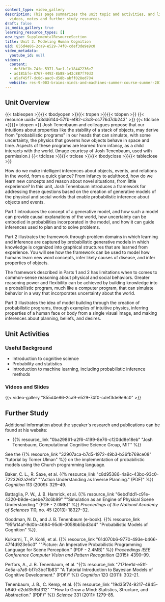 ```yaml
---
content_type: video_gallery
description: This page summarizes the unit topic and activities, and links to lecture
  videos, notes and further study resources.
draft: false
is_media_gallery: true
learning_resource_types: []
ocw_type: SupplementalResourceSection
title: Unit 2. Modeling Human Cognition
uid: 855d4e86-2ca9-e529-74f0-cdef3de9e9c0
video_metadata:
  youtube_id: null
videos:
  content:
  - de3fbf1b-74fe-5371-3ac1-1c18442236e7
  - ad181bfe-8767-4492-8b88-a43c887f70d3
  - a5af45f7-dc8d-aac0-d58b-abff028ed704
  website: res-9-003-brains-minds-and-machines-summer-course-summer-2015
---
```

## Unit Overview

{{< tableopen >}}{{< tbodyopen >}}{{< tropen >}}{{< tdopen >}}
{{< resource uuid="a3dd6144-57fb-ef82-c3c8-cc776d7db243" >}}
{{< tdclose >}}{{< tdopen >}}
Josh Tenenbaum and colleagues propose that our intuitions about properties like the stability of a stack of objects, may derive from "probabilistic programs" in our heads that can simulate, with some uncertainty, the physics that governs how objects behave in space and time. Aspects of these programs are learned from infancy, as a child interacts with the world. (Image courtesy of Josh Tenenbaum, used with permission.)
{{< tdclose >}}{{< trclose >}}{{< tbodyclose >}}{{< tableclose >}}

How do we make intelligent inferences about objects, events, and relations in the world, from a quick glance? From infancy to adulthood, how do we learn new concepts and reason about novel situations, from little experience? In this unit, Josh Tenenbaum introduces a framework for addressing these questions based on the creation of generative models of the physical and social worlds that enable probabilistic inference about objects and events.

Part 1 introduces the concept of a generative model, and how such a model can provide causal explanations of the world, how uncertainty can be embodied in probabilities incorporated in the model, and how it can guide inferences used to plan and to solve problems.

Part 2 illustrates the framework through problem domains in which learning and inference are captured by probabilistic generative models in which knowledge is organized into graphical structures that are learned from experience. You will see how the framework can be used to model how humans learn new word concepts, infer likely causes of disease, and infer properties of objects.

The framework described in Parts 1 and 2 has limitations when to comes to common-sense reasoning about physical and social behaviors. Greater reasoning power and flexibility can be achieved by building knowledge into a probabilistic program, much like a computer program, that can simulate behavior in a way that incorporates uncertainty about the world.

Part 3 illustrates the idea of model building through the creation of probabilistic programs, through examples of intuitive physics, inferring properties of a human face or body from a single visual image, and making inferences about planning, beliefs, and desires.

## Unit Activities

### Useful Background

- Introduction to cognitive science
- Probability and statistics
- Introduction to machine learning, including probabilistic inference methods

### Videos and Slides

{{< video-gallery "855d4e86-2ca9-e529-74f0-cdef3de9e9c0" >}}

## Further Study

Additional information about the speaker's research and publications can be found at his website:

- {{% resource_link "0ba29861-a2f6-4199-8e76-cf20dd8e18eb" "Josh Tenenbaum, Computational Cognitive Science Group, MIT" %}}

See the {{% resource_link "32907aca-b7d5-1972-49b3-b36fb769ce08" "tutorial by Tomer Ulman" %}} on the implementation of probabilistic models using the Church programming language.

Baker, C. L., R. Saxe, et al. {{% resource_link "c8d95386-4a9c-43bc-93c0-7223262a2efb" "\"Action Understanding as Inverse Planning.\" (PDF)" %}} *Cognition* 113 (2009): 329–49.

Battaglia, P. W., J. B. Hamrick, et al. {{% resource_link "6ebd1dd1-c91e-4320-b9de-caebe73c6b99" "\"Simulation as an Engine of Physical Scene Understanding.\" (PDF - 2.0MB)" %}} *Proceedings of the National Academy of Sciences* 110, no. 45 (2013): 18327–32.

Goodman, N. D., and J. B. Tenenbaum (e-book). {{% resource_link "95fa14af-9d0b-4694-95d6-0058bb5bd3d4" "Probabilistic Models of Cognition" %}}.

Kulkarni, T., P. Kohli, et al. {{% resource_link "61d070b6-9770-493e-b466-47f4d923e5c0" "\"Picture: An Imperative Probabilistic Programming Language for Scene Perception.\" (PDF - 2.4MB)" %}} *Proceedings IEEE Conference Computer Vision and Pattern Recognition* (2015): 4390–99.

Perfors, A., J. B. Tenenbaum, et al. "{{% resource_link "7171ee1d-e51f-4e5a-a7a6-bf7c3bc11b83" "A Tutorial Introduction to Bayesian Models of Cognitive Development.\" (PDF)" %}} *Cognition* 120 (2011): 302–21.

Tenenbaum, J. B., C. Kemp, et al. {{% resource_link "19d35f74-9217-4945-b840-d2dd3595f312" "\"How to Grow a Mind: Statistics, Structure, and Abstraction.\" (PDF)" %}} *Science* 331 (2011): 1279–85.